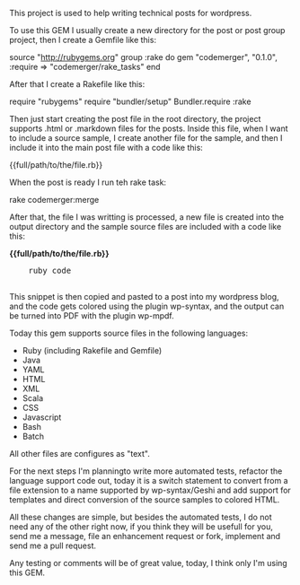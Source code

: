 This project is used to help writing technical posts for wordpress.

To use this GEM I usually create a new directory for the post or post group project, then I create a Gemfile like this:

  source "http://rubygems.org"
  group :rake do
    gem "codemerger", "0.1.0", :require => "codemerger/rake_tasks"
  end

After that I create a Rakefile like this:

  require "rubygems"
  require "bundler/setup"
  Bundler.require :rake

Then just start creating the post file in the root directory, the project supports .html or .markdown files for the posts.
Inside this file, when I want to include a source sample, I create another file for the sample, and then I include it into the main post file with a code like this:

  {{full/path/to/the/file.rb}}

When the post is ready I run teh rake task:

  rake codemerger:merge

After that, the file I was writting is processed, a new file is created into the output directory and the sample source files are included with a code like this:

  <b>{{full/path/to/the/file.rb}}</b>
  <pre line="1" lang="ruby">
    ruby code
  </pre>

This snippet is then copied and pasted to a post into my wordpress blog, and the code gets colored using the plugin wp-syntax, and the output can be turned into PDF with the plugin wp-mpdf.

Today this gem supports source files in the following languages:
* Ruby (including Rakefile and Gemfile)
* Java
* YAML
* HTML
* XML
* Scala
* CSS
* Javascript
* Bash
* Batch

All other files are configures as "text".

For the next steps I'm planningto write more automated tests, refactor the language support code out, today it is a switch statement to convert from a file extension to a name supported by wp-syntax/Geshi and add support for templates and direct conversion of the source samples to colored HTML.

All these changes are simple, but besides the automated tests, I do not need any of the other right now, if you think they will be usefull for you, send me a message, file an enhancement request or fork, implement and send me a pull request.

Any testing or comments will be of great value, today, I think only I'm using this GEM.
